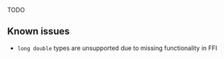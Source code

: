 TODO

Known issues
------------

* `long double` types are unsupported due to missing functionality in FFI

